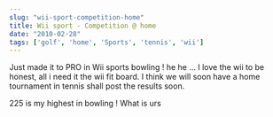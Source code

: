 ```yaml
---
slug: "wii-sport-competition-home"
title: Wii sport - Competition @ home
date: "2010-02-28"
tags: ['golf', 'home', 'Sports', 'tennis', 'wii']
---
```

Just made it to PRO in Wii sports bowling ! he he … I love the wii to be honest, all i need it the wii fit board. I think we will soon have a home tournament in tennis shall post the results soon.

225 is my highest in bowling ! What is urs
